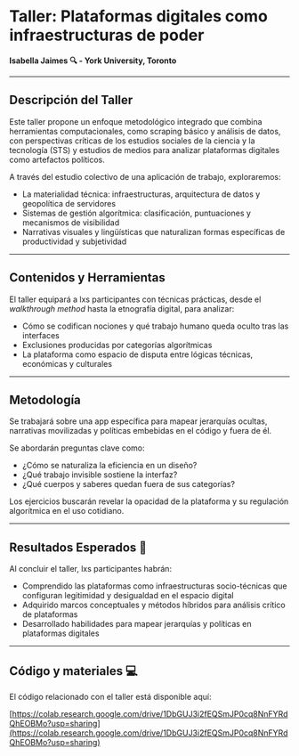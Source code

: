 # Taller: Plataformas digitales como infraestructuras de poder  
**Isabella Jaimes 🔍 - York University, Toronto**

---

## Descripción del Taller

Este taller propone un enfoque metodológico integrado que combina herramientas computacionales, como scraping básico y análisis de datos, con perspectivas críticas de los estudios sociales de la ciencia y la tecnología (STS) y estudios de medios para analizar plataformas digitales como artefactos políticos.

A través del estudio colectivo de una aplicación de trabajo, exploraremos:

- La materialidad técnica: infraestructuras, arquitectura de datos y geopolítica de servidores  
- Sistemas de gestión algorítmica: clasificación, puntuaciones y mecanismos de visibilidad  
- Narrativas visuales y lingüísticas que naturalizan formas específicas de productividad y subjetividad  

---

## Contenidos y Herramientas

El taller equipará a lxs participantes con técnicas prácticas, desde el *walkthrough method* hasta la etnografía digital, para analizar:

- Cómo se codifican nociones y qué trabajo humano queda oculto tras las interfaces  
- Exclusiones producidas por categorías algorítmicas  
- La plataforma como espacio de disputa entre lógicas técnicas, económicas y culturales  

---

## Metodología

Se trabajará sobre una app específica para mapear jerarquías ocultas, narrativas movilizadas y políticas embebidas en el código y fuera de él.

Se abordarán preguntas clave como:

- ¿Cómo se naturaliza la eficiencia en un diseño?  
- ¿Qué trabajo invisible sostiene la interfaz?  
- ¿Qué cuerpos y saberes quedan fuera de sus categorías?  

Los ejercicios buscarán revelar la opacidad de la plataforma y su regulación algorítmica en el uso cotidiano.

---

## Resultados Esperados 🎯

Al concluir el taller, lxs participantes habrán:

- Comprendido las plataformas como infraestructuras socio-técnicas que configuran legitimidad y desigualdad en el espacio digital  
- Adquirido marcos conceptuales y métodos híbridos para análisis crítico de plataformas  
- Desarrollado habilidades para mapear jerarquías y políticas en plataformas digitales  

---

## Código y materiales 💻

El código relacionado con el taller está disponible aquí:

[https://colab.research.google.com/drive/1DbGUJ3i2fEQSmJP0cq8NnFYRdQhEOBMo?usp=sharing](https://colab.research.google.com/drive/1DbGUJ3i2fEQSmJP0cq8NnFYRdQhEOBMo?usp=sharing)
